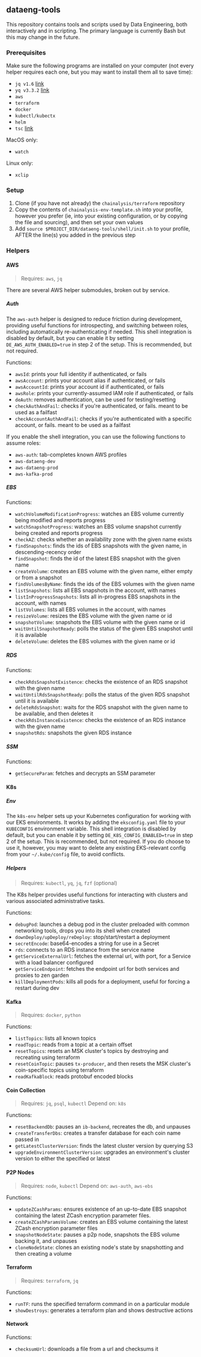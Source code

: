 ## dataeng-tools

This repository contains tools and scripts used by Data Engineering, both
interactively and in scripting. The primary language is currently Bash but this
may change in the future.

### Prerequisites

Make sure the following programs are installed on your computer (not every helper
requires each one, but you may want to install them all to save time):
- `jq v1.6` [link](https://github.com/stedolan/jq)
- `yq v3.3.2` [link](https://github.com/mikefarah/yq)
- `aws`
- `terraform`
- `docker`
- `kubectl/kubectx`
- `helm`
- `tsc` [link](https://www.npmjs.com/package/typescript)

MacOS only:
- `watch`

Linux only:
- `xclip`

### Setup

1. Clone (if you have not already) the `chainalysis/terraform` repository
2. Copy the contents of `chainalysis-env-template.sh` into your profile, however
you prefer (ie, into your existing configuration, or by copying the file and sourcing),
and then set your own values
3. Add `source $PROJECT_DIR/dataeng-tools/shell/init.sh` to your profile, AFTER
the line(s) you added in the previous step

### Helpers

#### AWS

> Requires: `aws`, `jq`

There are several AWS helper submodules, broken out by service.

##### Auth

The `aws-auth` helper is designed to reduce friction during development, providing
useful functions for introspecting, and switching between roles, including
automatically re-authenticating if needed. This shell integration is disabled by default, but you can enable it by setting `DE_AWS_AUTH_ENABLED=true` in step 2 of the setup. This is recommended, but not required.

Functions:
- `awsId`: prints your full identity if authenticated, or fails
- `awsAccount`: prints your account alias if authenticated, or fails
- `awsAccountId`: prints your account id if authenticated, or fails
- `awsRole`: prints your currently-assumed IAM role if authenticated, or fails
- `deAuth`: removes authentication, can be used for testing/resetting
- `checkAuthAndFail`: checks if you're authenticated, or fails. meant to be used as a failfast
- `checkAccountAuthAndFail`: checks if you're authenticated with a specific account, or fails. meant to be used as a failfast

If you enable the shell integration, you can use the following functions to assume roles:
- `aws-auth`: tab-completes known AWS profiles
- `aws-dataeng-dev`
- `aws-dataeng-prod`
- `aws-kafka-prod`

##### EBS

Functions:
- `watchVolumeModificationProgress`: watches an EBS volume currently being modified and reports progress
- `watchSnapshotProgress`: watches an EBS volume snapshot currently being created and reports progress
- `checkAZ`: checks whether an availability zone with the given name exists
- `findSnapshots`: finds the ids of EBS snapshots with the given name, in descending-recency order
- `findSnapshot`: finds the id of the latest EBS snapshot with the given name
- `createVolume`: creates an EBS volume with the given name, either empty or from a snapshot
- `findVolumesByName`: finds the ids of the EBS volumes with the given name
- `listSnapshots`: lists all EBS snapshots in the account, with names
- `listInProgressSnapshots`: lists all in-progress EBS snapshots in the account, with names
- `listVolumes`: lists all EBS volumes in the account, with names
- `resizeVolume`: resizes the EBS volume with the given name or id
- `snapshotVolume`: snapshots the EBS volume with the given name or id
- `waitUntilSnapshotReady`: polls the status of the given EBS snapshot until it is available
- `deleteVolume`: deletes the EBS volumes with the given name or id

##### RDS

Functions:
- `checkRdsSnapshotExistence`: checks the existence of an RDS snapshot with the given name
- `waitUntilRdsSnapshotReady`: polls the status of the given RDS snapshot until it is available
- `deleteRdsSnapshot`: waits for the RDS snapshot with the given name to be available, and then deletes it
- `checkRdsInstanceExistence`: checks the existence of an RDS instance with the given name
- `snapshotRds`: snapshots the given RDS instance

##### SSM

Functions:
 - `getSecureParam`: fetches and decrypts an SSM parameter

#### K8s

##### Env

The `k8s-env` helper sets up your Kubernetes configuration for working with our EKS environments. It works by adding the `eksconfig.yaml` file to your `KUBECONFIG` environment variable. This shell integration is disabled by default, but you can enable it by setting `DE_K8S_CONFIG_ENABLED=true` in step 2 of the setup. This is recommended, but not required. If you do choose to use it, however, you may want to delete any existing EKS-relevant config from your `~/.kube/config` file, to avoid conflicts.

##### Helpers

> Requires: `kubectl`, `yq`, `jq`, `fzf` (optional)

The K8s helper provides useful functions for interacting with clusters and various
associated administrative tasks.

Functions:
 - `debugPod`: launches a debug pod in the cluster preloaded with common networking tools, drops you into its shell when created
 - `downDeploy/upDeploy/reDeploy`: stop/start/restart a deployment
 - `secretEncode`: base64-encodes a string for use in a Secret
 - `rds`: connects to an RDS instance from the service name
 - `getServiceExternalUrl`: fetches the external url, with port, for a Service with a load balancer configured
 - `getServiceEndpoint`: fetches the endpoint url for both services and proxies to zen garden
 - `killDeploymentPods`: kills all pods for a deployment, useful for forcing a restart during dev

#### Kafka

> Requires: `docker`, `python`

Functions:
- `listTopics`: lists all known topics
- `readTopic`: reads from a topic at a certain offset
- `resetTopics`: resets an MSK cluster's topics by destroying and recreating using terraform
- `resetCoinTopic`: pauses `tx-producer`, and then resets the MSK cluster's coin-specific topics using terraform
- `readKafkaBlock`: reads protobuf encoded blocks

#### Coin Collection

> Requires: `jq`, `psql`, `kubectl`
> Depend on: `k8s`

Functions:
- `resetBackendDb`: pauses an `ib-backend`, recreates the db, and unpauses
- `createTransferDbs`: creates a transfer database for each coin name passed in
- `getLatestClusterVersion`: finds the latest cluster version by querying S3
- `upgradeEnvironmentClusterVersion`: upgrades an environment's cluster version to either the specified or latest

#### P2P Nodes

> Requires: `node`, `kubectl`
> Depend on: `aws-auth`, `aws-ebs`

Functions:
- `updateZCashParams`: ensures existence of an up-to-date EBS snapshot containing the latest ZCash encryption parameter files.
- `createZCashParamsVolume`: creates an EBS volume containing the latest ZCash encryption parameter files
- `snapshotNodeState`: pauses a p2p node, snapshots the EBS volume backing it, and unpauses
- `cloneNodeState`: clones an existing node's state by snapshotting and then creating a volume

#### Terraform

> Requires: `terraform`, `jq`

Functions:
- `runTF`: runs the specified terraform command in on a particular module
- `showDestroys`: generates a terraform plan and shows destructive actions

#### Network

Functions:
- `checksumUrl`: downloads a file from a url and checksums it
